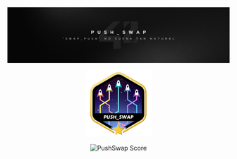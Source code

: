 <a href="https://github.com/francfer-art/42PushSwap">
  <img src ="https://raw.githubusercontent.com/15Galan/42_project-readmes/master/banners/cursus/projects/push_swap-dark.png")>
</a>

<p align="center">
  <a href="https://github.com/francfer-art/42PushSwap">
  <img src="https://raw.githubusercontent.com/mcombeau/mcombeau/main/42_badges/push_swapm.png" alt="PushSwap Logo">
  </a>
</p>

<p align="center">
  <img src="https://img.shields.io/badge/Score-Evaluating-brightgreen" alt="PushSwap Score">
</p>
